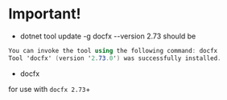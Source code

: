 # Important!

- dotnet tool update -g docfx --version 2.73
should be
```csharp
You can invoke the tool using the following command: docfx
Tool 'docfx' (version '2.73.0') was successfully installed.
```

- docfx

for use with `docfx 2.73`+
